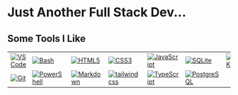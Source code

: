 # Just Another Full Stack Dev...

## Some Tools I Like

<table>
    <tr>
        <td>
            <a href="#"
                ><img
                    alt="VS Code"
                    width="40"
                    src="https://github.com/onemarc/tech-icons/raw/main/icons/vscode-dark.svg"
            /></a>
        </td>
        <td>
            <a href="#"
                ><img
                    alt="Bash"
                    width="40"
                    src="https://github.com/onemarc/tech-icons/raw/main/icons/bash-dark.svg"
            /></a>
        </td>
        <td>
            <a href="#"
                ><img
                    alt="HTML5"
                    width="40"
                    src="https://github.com/onemarc/tech-icons/raw/main/icons/html.svg"
            /></a>
        </td>
        <td>
            <a href="#"
                ><img
                    alt="CSS3"
                    width="40"
                    src="https://github.com/onemarc/tech-icons/raw/main/icons/css.svg"
            /></a>
        </td>
        <td>
            <a href="#"
                ><img
                    alt="JavaScript"
                    width="40"
                    src="https://github.com/onemarc/tech-icons/raw/main/icons/javascript.svg"
            /></a>
        </td>
        <td>
            <a href="#"
                ><img
                    alt="SQLite"
                    width="40"
                    src="https://github.com/onemarc/tech-icons/raw/main/icons/sqllite.svg"
            /></a>
        </td>
        <td>
            <a href="#"
                ><img
                    alt="SvelteKit"
                    width="40"
                    src="https://github.com/onemarc/tech-icons/raw/main/icons/svelte-dark.svg"
            /></a>
        </td>
        <td>
            <a href="#"
                ><img
                    alt="Asterisk"
                    width="40"
                    src="https://github.com/ThatRex/ThatRex/raw/main/icons/asterisk-dark.svg"
            /></a>
        </td>
    </tr>
    <tr>
        <td>
            <a href="#"
                ><img
                    alt="Git"
                    width="40"
                    src="https://github.com/onemarc/tech-icons/raw/main/icons/git.svg"
            /></a>
        </td>   
        <td>
            <a href="#"
                ><img
                    alt="PowerShell"
                    width="40"
                    src="https://github.com/onemarc/tech-icons/raw/main/icons/powershell-dark.svg"
            /></a>
        </td>     
        <td>
            <a href="#"
                ><img
                    alt="Markdown"
                    width="40"
                    src="https://github.com/onemarc/tech-icons/raw/main/icons/markdown-light.svg"
            /></a>
        </td>
        <td>
            <a href="#"
                ><img
                    alt="tailwindcss"
                    width="40"
                    src="https://github.com/onemarc/tech-icons/raw/main/icons/tailwindcss-dark.svg"
            /></a>
        </td>
        <td>
            <a href="#"
                ><img
                    alt="TypeScript"
                    width="40"
                    src="https://github.com/onemarc/tech-icons/raw/main/icons/typescript.svg"
            /></a>
        </td>
        <td>
            <a href="#"
                ><img
                    alt="PostgreSQL"
                    width="40"
                    src="https://github.com/onemarc/tech-icons/raw/main/icons/postgressql-dark.svg"
            /></a>
        </td>
        <td></td>
        <td></td>
    </tr>
</table>
